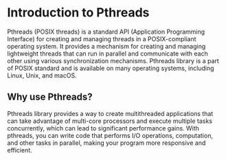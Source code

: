 # Introduction to Pthreads

Pthreads (POSIX threads) is a standard API (Application Programming Interface) for creating and managing threads in a POSIX-compliant operating system. It provides a mechanism for creating and managing lightweight threads that can run in parallel and communicate with each other using various synchronization mechanisms. Pthreads library is a part of POSIX standard and is available on many operating systems, including Linux, Unix, and macOS.

## Why use Pthreads?

Pthreads library provides a way to create multithreaded applications that can take advantage of multi-core processors and execute multiple tasks concurrently, which can lead to significant performance gains. With pthreads, you can write code that performs I/O operations, computation, and other tasks in parallel, making your program more responsive and efficient.
